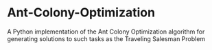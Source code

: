 # Ant-Colony-Optimization
A Python implementation of the Ant Colony Optimization algorithm for generating solutions to such tasks as the Traveling Salesman Problem
